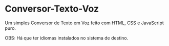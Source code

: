 # Conversor-Texto-Voz
Um simples Conversor de Texto em Voz feito com HTML, CSS e JavaScript puro.

OBS: Há que ter idiomas instalados no sistema de destino.
